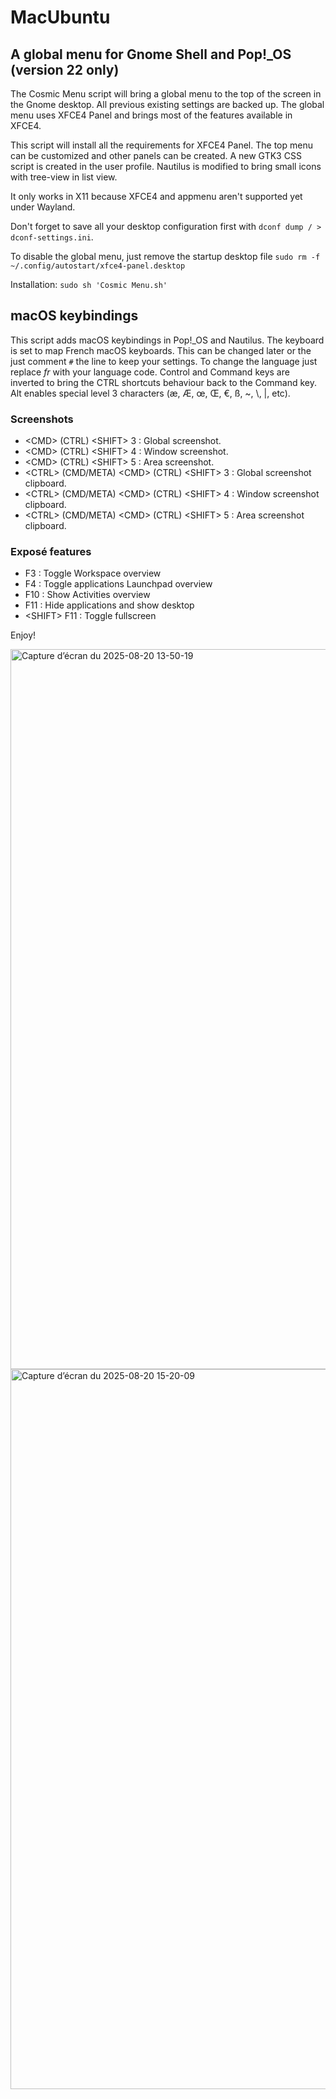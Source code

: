 # MacUbuntu
## A global menu for Gnome Shell and Pop!_OS (version 22 only)

The Cosmic Menu script will bring a global menu to the top of the screen in the Gnome desktop.
All previous existing settings are backed up.
The global menu uses XFCE4 Panel and brings most of the features available in XFCE4.

This script will install all the requirements for XFCE4 Panel. The top menu can be customized and other panels can be created.
A new GTK3 CSS script is created in the user profile. Nautilus is modified to bring small icons with tree-view in list view.

It only works in X11 because XFCE4 and appmenu aren't supported yet under Wayland.

Don't forget to save all your desktop configuration first with ```dconf dump / > dconf-settings.ini```.

To disable the global menu, just remove the startup desktop file ```sudo rm -f ~/.config/autostart/xfce4-panel.desktop```

Installation: ```sudo sh 'Cosmic Menu.sh' ```

## macOS keybindings
This script adds macOS keybindings in Pop!_OS and Nautilus.
The keyboard is set to map French macOS keyboards. This can be changed later or the just comment ```#``` the line to keep your settings. To change the language just replace *fr* with your language code.
Control and Command keys are inverted to bring the CTRL shortcuts behaviour back to the Command key.
Alt enables special level 3 characters (æ, Æ, œ, Œ, €, ß, ~, \\, \|, etc).
### Screenshots
- \<CMD> (CTRL) \<SHIFT> 3 : Global screenshot.
- \<CMD> (CTRL) \<SHIFT> 4 : Window screenshot.
- \<CMD> (CTRL) \<SHIFT> 5 : Area screenshot.
- \<CTRL> (CMD/META) \<CMD> (CTRL) \<SHIFT> 3 : Global screenshot clipboard.
- \<CTRL> (CMD/META) \<CMD> (CTRL) \<SHIFT> 4 : Window screenshot clipboard.
- \<CTRL> (CMD/META) \<CMD> (CTRL) \<SHIFT> 5 : Area screenshot clipboard. 
 
### Exposé features
- F3 : Toggle Workspace overview
- F4 : Toggle applications Launchpad overview
- F10 : Show Activities overview
- F11 : Hide applications and show desktop
- \<SHIFT> F11 : Toggle fullscreen

Enjoy!

<img width="2048" height="1152" alt="Capture d’écran du 2025-08-20 13-50-19" src="https://github.com/user-attachments/assets/da7c9824-9830-4b90-9dc2-c8d6be8d3e21" />
  
   
<img width="2048" height="1152" alt="Capture d’écran du 2025-08-20 15-20-09" src="https://github.com/user-attachments/assets/f676b427-3a79-4bde-8398-ec55201d1796" />



